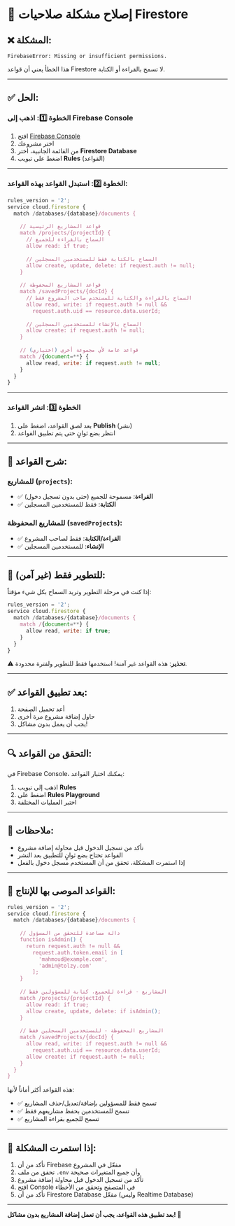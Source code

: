 # 🔧 إصلاح مشكلة صلاحيات Firestore

## ❌ المشكلة:
```
FirebaseError: Missing or insufficient permissions.
```

هذا الخطأ يعني أن قواعد Firestore لا تسمح بالقراءة أو الكتابة.

---

## ✅ الحل:

### الخطوة 1️⃣: اذهب إلى Firebase Console

1. افتح [Firebase Console](https://console.firebase.google.com/)
2. اختر مشروعك
3. من القائمة الجانبية، اختر **Firestore Database**
4. اضغط على تبويب **Rules** (القواعد)

---

### الخطوة 2️⃣: استبدل القواعد بهذه القواعد:

```javascript
rules_version = '2';
service cloud.firestore {
  match /databases/{database}/documents {
    
    // قواعد المشاريع الرئيسية
    match /projects/{projectId} {
      // السماح بالقراءة للجميع
      allow read: if true;
      
      // السماح بالكتابة فقط للمستخدمين المسجلين
      allow create, update, delete: if request.auth != null;
    }
    
    // قواعد المشاريع المحفوظة
    match /savedProjects/{docId} {
      // السماح بالقراءة والكتابة للمستخدم صاحب المشروع فقط
      allow read, write: if request.auth != null && 
        request.auth.uid == resource.data.userId;
      
      // السماح بالإنشاء للمستخدمين المسجلين
      allow create: if request.auth != null;
    }
    
    // قواعد عامة لأي مجموعة أخرى (اختياري)
    match /{document=**} {
      allow read, write: if request.auth != null;
    }
  }
}
```

---

### الخطوة 3️⃣: انشر القواعد

1. بعد لصق القواعد، اضغط على **Publish** (نشر)
2. انتظر بضع ثوانٍ حتى يتم تطبيق القواعد

---

## 🔐 شرح القواعد:

### للمشاريع (`projects`):
- ✅ **القراءة**: مسموحة للجميع (حتى بدون تسجيل دخول)
- ✅ **الكتابة**: فقط للمستخدمين المسجلين

### للمشاريع المحفوظة (`savedProjects`):
- ✅ **القراءة/الكتابة**: فقط لصاحب المشروع
- ✅ **الإنشاء**: للمستخدمين المسجلين

---

## 🚀 للتطوير فقط (غير آمن):

إذا كنت في مرحلة التطوير وتريد السماح بكل شيء مؤقتاً:

```javascript
rules_version = '2';
service cloud.firestore {
  match /databases/{database}/documents {
    match /{document=**} {
      allow read, write: if true;
    }
  }
}
```

⚠️ **تحذير**: هذه القواعد غير آمنة! استخدمها فقط للتطوير ولفترة محدودة.

---

## ✅ بعد تطبيق القواعد:

1. أعد تحميل الصفحة
2. حاول إضافة مشروع مرة أخرى
3. يجب أن يعمل بدون مشاكل!

---

## 🔍 التحقق من القواعد:

في Firebase Console، يمكنك اختبار القواعد:
1. اذهب إلى تبويب **Rules**
2. اضغط على **Rules Playground**
3. اختبر العمليات المختلفة

---

## 📝 ملاحظات:

- تأكد من تسجيل الدخول قبل محاولة إضافة مشروع
- القواعد تحتاج بضع ثوانٍ للتطبيق بعد النشر
- إذا استمرت المشكلة، تحقق من أن المستخدم مسجل دخول بالفعل

---

## 🎯 القواعد الموصى بها للإنتاج:

```javascript
rules_version = '2';
service cloud.firestore {
  match /databases/{database}/documents {
    
    // دالة مساعدة للتحقق من المسؤول
    function isAdmin() {
      return request.auth != null && 
        request.auth.token.email in [
          'mahmoud@example.com',
          'admin@tolzy.com'
        ];
    }
    
    // المشاريع - قراءة للجميع، كتابة للمسؤولين فقط
    match /projects/{projectId} {
      allow read: if true;
      allow create, update, delete: if isAdmin();
    }
    
    // المشاريع المحفوظة - للمستخدمين المسجلين فقط
    match /savedProjects/{docId} {
      allow read, write: if request.auth != null && 
        request.auth.uid == resource.data.userId;
      allow create: if request.auth != null;
    }
  }
}
```

هذه القواعد أكثر أماناً لأنها:
- ✅ تسمح فقط للمسؤولين بإضافة/تعديل/حذف المشاريع
- ✅ تسمح للمستخدمين بحفظ مشاريعهم فقط
- ✅ تسمح للجميع بقراءة المشاريع

---

## 🔧 إذا استمرت المشكلة:

1. تأكد من أن Firebase مفعّل في المشروع
2. تحقق من ملف `.env` وأن جميع المتغيرات صحيحة
3. تأكد من تسجيل الدخول قبل محاولة إضافة مشروع
4. افتح Console في المتصفح وتحقق من الأخطاء
5. تأكد من أن Firestore Database مفعّل (وليس Realtime Database)

---

**بعد تطبيق هذه القواعد، يجب أن تعمل إضافة المشاريع بدون مشاكل! 🚀**
